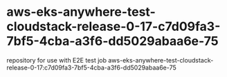 # aws-eks-anywhere-test-cloudstack-release-0-17-c7d09fa3-7bf5-4cba-a3f6-dd5029abaa6e-75
repository for use with E2E test job aws-eks-anywhere-test-cloudstack-release-0-17:c7d09fa3-7bf5-4cba-a3f6-dd5029abaa6e-75
